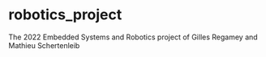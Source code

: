 # robotics_project
The 2022 Embedded Systems and Robotics project of Gilles Regamey and Mathieu Schertenleib
